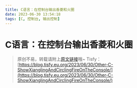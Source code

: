 ```yaml
---
title: C语言：在控制台输出香菱和火圈
date: 2023-06-30 13:54:18
tags: [C, 控制台, 输出控制]
---
```


# C语言：在控制台输出香菱和火圈

<script>
document.write('<link rel="stylesheet" href="https://letmefly.xyz/Links/gist-embed-230e526d9a70.css">')
document.write('<div id=\"gist123266094\" class=\"gist\">\n    <div class=\"gist-file\" translate=\"no\">\n      <div class=\"gist-data\">\n        <div class=\"js-gist-file-update-container js-task-list-container file-box\">\n  <div id=\"file-c\" class=\"file my-2\">\n    \n    <div itemprop=\"text\" class=\"Box-body p-0 blob-wrapper data type-c  \">\n\n        \n<div class=\"js-check-bidi js-blob-code-container blob-code-content\">\n\n  <template class=\"js-file-alert-template\">\n  <div data-view-component=\"true\" class=\"flash flash-warn flash-full d-flex flex-items-center\">\n  <svg aria-hidden=\"true\" height=\"16\" viewBox=\"0 0 16 16\" version=\"1.1\" width=\"16\" data-view-component=\"true\" class=\"octicon octicon-alert\">\n    <path d=\"M6.457 1.047c.659-1.234 2.427-1.234 3.086 0l6.082 11.378A1.75 1.75 0 0 1 14.082 15H1.918a1.75 1.75 0 0 1-1.543-2.575Zm1.763.707a.25.25 0 0 0-.44 0L1.698 13.132a.25.25 0 0 0 .22.368h12.164a.25.25 0 0 0 .22-.368Zm.53 3.996v2.5a.75.75 0 0 1-1.5 0v-2.5a.75.75 0 0 1 1.5 0ZM9 11a1 1 0 1 1-2 0 1 1 0 0 1 2 0Z\"><\/path>\n<\/svg>\n    <span>\n      This file contains bidirectional Unicode text that may be interpreted or compiled differently than what appears below. To review, open the file in an editor that reveals hidden Unicode characters.\n      <a href=\"https://github.co/hiddenchars\" target=\"_blank\">Learn more about bidirectional Unicode characters<\/a>\n    <\/span>\n\n\n  <div data-view-component=\"true\" class=\"flash-action\">        <a href=\"{{ revealButtonHref }}\" data-view-component=\"true\" class=\"btn-sm btn\">    Show hidden characters\n<\/a>\n<\/div>\n<\/div><\/template>\n<template class=\"js-line-alert-template\">\n  <span aria-label=\"This line has hidden Unicode characters\" data-view-component=\"true\" class=\"line-alert tooltipped tooltipped-e\">\n    <svg aria-hidden=\"true\" height=\"16\" viewBox=\"0 0 16 16\" version=\"1.1\" width=\"16\" data-view-component=\"true\" class=\"octicon octicon-alert\">\n    <path d=\"M6.457 1.047c.659-1.234 2.427-1.234 3.086 0l6.082 11.378A1.75 1.75 0 0 1 14.082 15H1.918a1.75 1.75 0 0 1-1.543-2.575Zm1.763.707a.25.25 0 0 0-.44 0L1.698 13.132a.25.25 0 0 0 .22.368h12.164a.25.25 0 0 0 .22-.368Zm.53 3.996v2.5a.75.75 0 0 1-1.5 0v-2.5a.75.75 0 0 1 1.5 0ZM9 11a1 1 0 1 1-2 0 1 1 0 0 1 2 0Z\"><\/path>\n<\/svg>\n<\/span><\/template>\n\n  <table data-hpc class=\"highlight tab-size js-file-line-container js-code-nav-container js-tagsearch-file\" data-tab-size=\"8\" data-paste-markdown-skip data-tagsearch-lang=\"C\" data-tagsearch-path=\"香菱和火圈.c\">\n        <tr>\n          <td id=\"file-c-L1\" class=\"blob-num js-line-number js-code-nav-line-number js-blob-rnum\" data-line-number=\"1\"><\/td>\n          <td id=\"file-c-LC1\" class=\"blob-code blob-code-inner js-file-line\"><span class=pl-c>/*<\/span><\/td>\n        <\/tr>\n        <tr>\n          <td id=\"file-c-L2\" class=\"blob-num js-line-number js-code-nav-line-number js-blob-rnum\" data-line-number=\"2\"><\/td>\n          <td id=\"file-c-LC2\" class=\"blob-code blob-code-inner js-file-line\"><span class=pl-c> * @Author: LetMeFly<\/span><\/td>\n        <\/tr>\n        <tr>\n          <td id=\"file-c-L3\" class=\"blob-num js-line-number js-code-nav-line-number js-blob-rnum\" data-line-number=\"3\"><\/td>\n          <td id=\"file-c-LC3\" class=\"blob-code blob-code-inner js-file-line\"><span class=pl-c> * @Date: 2023-06-30 13:30:59<\/span><\/td>\n        <\/tr>\n        <tr>\n          <td id=\"file-c-L4\" class=\"blob-num js-line-number js-code-nav-line-number js-blob-rnum\" data-line-number=\"4\"><\/td>\n          <td id=\"file-c-LC4\" class=\"blob-code blob-code-inner js-file-line\"><span class=pl-c> * @LastEditors: LetMeFly<\/span><\/td>\n        <\/tr>\n        <tr>\n          <td id=\"file-c-L5\" class=\"blob-num js-line-number js-code-nav-line-number js-blob-rnum\" data-line-number=\"5\"><\/td>\n          <td id=\"file-c-LC5\" class=\"blob-code blob-code-inner js-file-line\"><span class=pl-c> * @LastEditTime: 2023-06-30 13:42:07<\/span><\/td>\n        <\/tr>\n        <tr>\n          <td id=\"file-c-L6\" class=\"blob-num js-line-number js-code-nav-line-number js-blob-rnum\" data-line-number=\"6\"><\/td>\n          <td id=\"file-c-LC6\" class=\"blob-code blob-code-inner js-file-line\"><span class=pl-c> */<\/span><\/td>\n        <\/tr>\n        <tr>\n          <td id=\"file-c-L7\" class=\"blob-num js-line-number js-code-nav-line-number js-blob-rnum\" data-line-number=\"7\"><\/td>\n          <td id=\"file-c-LC7\" class=\"blob-code blob-code-inner js-file-line\"><span class=pl-k>#include<\/span> <span class=pl-s>&lt;stdio.h&gt;<\/span><\/td>\n        <\/tr>\n        <tr>\n          <td id=\"file-c-L8\" class=\"blob-num js-line-number js-code-nav-line-number js-blob-rnum\" data-line-number=\"8\"><\/td>\n          <td id=\"file-c-LC8\" class=\"blob-code blob-code-inner js-file-line\"><span class=pl-k>#include<\/span> <span class=pl-s>&lt;stdlib.h&gt;<\/span><\/td>\n        <\/tr>\n        <tr>\n          <td id=\"file-c-L9\" class=\"blob-num js-line-number js-code-nav-line-number js-blob-rnum\" data-line-number=\"9\"><\/td>\n          <td id=\"file-c-LC9\" class=\"blob-code blob-code-inner js-file-line\"><span class=pl-k>#include<\/span> <span class=pl-s>&lt;math.h&gt;<\/span><\/td>\n        <\/tr>\n        <tr>\n          <td id=\"file-c-L10\" class=\"blob-num js-line-number js-code-nav-line-number js-blob-rnum\" data-line-number=\"10\"><\/td>\n          <td id=\"file-c-LC10\" class=\"blob-code blob-code-inner js-file-line\"><span class=pl-k>#include<\/span> <span class=pl-s>&lt;windows.h&gt;<\/span><\/td>\n        <\/tr>\n        <tr>\n          <td id=\"file-c-L11\" class=\"blob-num js-line-number js-code-nav-line-number js-blob-rnum\" data-line-number=\"11\"><\/td>\n          <td id=\"file-c-LC11\" class=\"blob-code blob-code-inner js-file-line\"><span class=pl-k>#include<\/span> <span class=pl-s>&lt;time.h&gt;<\/span><\/td>\n        <\/tr>\n        <tr>\n          <td id=\"file-c-L12\" class=\"blob-num js-line-number js-code-nav-line-number js-blob-rnum\" data-line-number=\"12\"><\/td>\n          <td id=\"file-c-LC12\" class=\"blob-code blob-code-inner js-file-line\">\n<\/td>\n        <\/tr>\n        <tr>\n          <td id=\"file-c-L13\" class=\"blob-num js-line-number js-code-nav-line-number js-blob-rnum\" data-line-number=\"13\"><\/td>\n          <td id=\"file-c-LC13\" class=\"blob-code blob-code-inner js-file-line\"><span class=pl-smi>int<\/span> <span class=pl-en>main<\/span>() {<\/td>\n        <\/tr>\n        <tr>\n          <td id=\"file-c-L14\" class=\"blob-num js-line-number js-code-nav-line-number js-blob-rnum\" data-line-number=\"14\"><\/td>\n          <td id=\"file-c-LC14\" class=\"blob-code blob-code-inner js-file-line\">    <span class=pl-smi>HANDLE<\/span> <span class=pl-s1>hOutput<\/span> <span class=pl-c1>=<\/span> <span class=pl-en>GetStdHandle<\/span>(<span class=pl-c1>STD_OUTPUT_HANDLE<\/span>);<\/td>\n        <\/tr>\n        <tr>\n          <td id=\"file-c-L15\" class=\"blob-num js-line-number js-code-nav-line-number js-blob-rnum\" data-line-number=\"15\"><\/td>\n          <td id=\"file-c-LC15\" class=\"blob-code blob-code-inner js-file-line\">    <span class=pl-smi>int<\/span> <span class=pl-s1>t<\/span> <span class=pl-c1>=<\/span> <span class=pl-c1>1<\/span>;<\/td>\n        <\/tr>\n        <tr>\n          <td id=\"file-c-L16\" class=\"blob-num js-line-number js-code-nav-line-number js-blob-rnum\" data-line-number=\"16\"><\/td>\n          <td id=\"file-c-LC16\" class=\"blob-code blob-code-inner js-file-line\">    <span class=pl-k>while<\/span> (<span class=pl-s1>t<\/span><span class=pl-c1>++<\/span>) {<\/td>\n        <\/tr>\n        <tr>\n          <td id=\"file-c-L17\" class=\"blob-num js-line-number js-code-nav-line-number js-blob-rnum\" data-line-number=\"17\"><\/td>\n          <td id=\"file-c-LC17\" class=\"blob-code blob-code-inner js-file-line\">        <span class=pl-smi>COORD<\/span> <span class=pl-s1>huoquan<\/span>;<\/td>\n        <\/tr>\n        <tr>\n          <td id=\"file-c-L18\" class=\"blob-num js-line-number js-code-nav-line-number js-blob-rnum\" data-line-number=\"18\"><\/td>\n          <td id=\"file-c-LC18\" class=\"blob-code blob-code-inner js-file-line\">        <span class=pl-smi>COORD<\/span> <span class=pl-s1>xiangling<\/span> <span class=pl-c1>=<\/span> {<span class=pl-c1>40<\/span>, <span class=pl-c1>15<\/span>};<\/td>\n        <\/tr>\n        <tr>\n          <td id=\"file-c-L19\" class=\"blob-num js-line-number js-code-nav-line-number js-blob-rnum\" data-line-number=\"19\"><\/td>\n          <td id=\"file-c-LC19\" class=\"blob-code blob-code-inner js-file-line\">        <span class=pl-smi>int<\/span> <span class=pl-c1>R<\/span> <span class=pl-c1>=<\/span> <span class=pl-c1>13<\/span>;<\/td>\n        <\/tr>\n        <tr>\n          <td id=\"file-c-L20\" class=\"blob-num js-line-number js-code-nav-line-number js-blob-rnum\" data-line-number=\"20\"><\/td>\n          <td id=\"file-c-LC20\" class=\"blob-code blob-code-inner js-file-line\">        <span class=pl-s1>huoquan<\/span>.<span class=pl-c1>X<\/span> <span class=pl-c1>=<\/span> <span class=pl-s1>xiangling<\/span>.<span class=pl-c1>X<\/span> <span class=pl-c1>+<\/span> <span class=pl-c1>2<\/span> <span class=pl-c1>*<\/span> <span class=pl-c1>R<\/span> <span class=pl-c1>*<\/span> <span class=pl-en>cos<\/span>(<span class=pl-s1>t<\/span> <span class=pl-c1>*<\/span> <span class=pl-c1>0.2<\/span>);<\/td>\n        <\/tr>\n        <tr>\n          <td id=\"file-c-L21\" class=\"blob-num js-line-number js-code-nav-line-number js-blob-rnum\" data-line-number=\"21\"><\/td>\n          <td id=\"file-c-LC21\" class=\"blob-code blob-code-inner js-file-line\">        <span class=pl-s1>huoquan<\/span>.<span class=pl-c1>Y<\/span> <span class=pl-c1>=<\/span> <span class=pl-s1>xiangling<\/span>.<span class=pl-c1>Y<\/span> <span class=pl-c1>+<\/span> <span class=pl-c1>R<\/span> <span class=pl-c1>*<\/span> <span class=pl-en>sin<\/span>(<span class=pl-s1>t<\/span> <span class=pl-c1>*<\/span> <span class=pl-c1>0.2<\/span>);<\/td>\n        <\/tr>\n        <tr>\n          <td id=\"file-c-L22\" class=\"blob-num js-line-number js-code-nav-line-number js-blob-rnum\" data-line-number=\"22\"><\/td>\n          <td id=\"file-c-LC22\" class=\"blob-code blob-code-inner js-file-line\">        <span class=pl-en>system<\/span>(<span class=pl-s>&quot;cls&quot;<\/span>);<\/td>\n        <\/tr>\n        <tr>\n          <td id=\"file-c-L23\" class=\"blob-num js-line-number js-code-nav-line-number js-blob-rnum\" data-line-number=\"23\"><\/td>\n          <td id=\"file-c-LC23\" class=\"blob-code blob-code-inner js-file-line\">        <span class=pl-en>SetConsoleCursorPosition<\/span>(<span class=pl-s1>hOutput<\/span>, <span class=pl-s1>xiangling<\/span>);<\/td>\n        <\/tr>\n        <tr>\n          <td id=\"file-c-L24\" class=\"blob-num js-line-number js-code-nav-line-number js-blob-rnum\" data-line-number=\"24\"><\/td>\n          <td id=\"file-c-LC24\" class=\"blob-code blob-code-inner js-file-line\">        <span class=pl-en>printf<\/span>(<span class=pl-s>&quot;Xiang&quot;<\/span>);<\/td>\n        <\/tr>\n        <tr>\n          <td id=\"file-c-L25\" class=\"blob-num js-line-number js-code-nav-line-number js-blob-rnum\" data-line-number=\"25\"><\/td>\n          <td id=\"file-c-LC25\" class=\"blob-code blob-code-inner js-file-line\">        <span class=pl-en>SetConsoleCursorPosition<\/span>(<span class=pl-s1>hOutput<\/span>, <span class=pl-s1>huoquan<\/span>);<\/td>\n        <\/tr>\n        <tr>\n          <td id=\"file-c-L26\" class=\"blob-num js-line-number js-code-nav-line-number js-blob-rnum\" data-line-number=\"26\"><\/td>\n          <td id=\"file-c-LC26\" class=\"blob-code blob-code-inner js-file-line\">        <span class=pl-en>printf<\/span>(<span class=pl-s>&quot;Fire&quot;<\/span>);<\/td>\n        <\/tr>\n        <tr>\n          <td id=\"file-c-L27\" class=\"blob-num js-line-number js-code-nav-line-number js-blob-rnum\" data-line-number=\"27\"><\/td>\n          <td id=\"file-c-LC27\" class=\"blob-code blob-code-inner js-file-line\">        <span class=pl-smi>CONSOLE_CURSOR_INFO<\/span> <span class=pl-s1>curInfo<\/span> <span class=pl-c1>=<\/span> {<span class=pl-c1>1<\/span>, FALSE};  <span class=pl-c>// Hide the cursor<\/span><\/td>\n        <\/tr>\n        <tr>\n          <td id=\"file-c-L28\" class=\"blob-num js-line-number js-code-nav-line-number js-blob-rnum\" data-line-number=\"28\"><\/td>\n          <td id=\"file-c-LC28\" class=\"blob-code blob-code-inner js-file-line\">        <span class=pl-en>SetConsoleCursorInfo<\/span>(<span class=pl-s1>hOutput<\/span>, <span class=pl-c1>&amp;<\/span><span class=pl-s1>curInfo<\/span>);<\/td>\n        <\/tr>\n        <tr>\n          <td id=\"file-c-L29\" class=\"blob-num js-line-number js-code-nav-line-number js-blob-rnum\" data-line-number=\"29\"><\/td>\n          <td id=\"file-c-LC29\" class=\"blob-code blob-code-inner js-file-line\">        <span class=pl-en>Sleep<\/span>(<span class=pl-c1>20<\/span>);<\/td>\n        <\/tr>\n        <tr>\n          <td id=\"file-c-L30\" class=\"blob-num js-line-number js-code-nav-line-number js-blob-rnum\" data-line-number=\"30\"><\/td>\n          <td id=\"file-c-LC30\" class=\"blob-code blob-code-inner js-file-line\">    }<\/td>\n        <\/tr>\n        <tr>\n          <td id=\"file-c-L31\" class=\"blob-num js-line-number js-code-nav-line-number js-blob-rnum\" data-line-number=\"31\"><\/td>\n          <td id=\"file-c-LC31\" class=\"blob-code blob-code-inner js-file-line\">    <span class=pl-k>return<\/span> <span class=pl-c1>0<\/span>;<\/td>\n        <\/tr>\n        <tr>\n          <td id=\"file-c-L32\" class=\"blob-num js-line-number js-code-nav-line-number js-blob-rnum\" data-line-number=\"32\"><\/td>\n          <td id=\"file-c-LC32\" class=\"blob-code blob-code-inner js-file-line\">}<\/td>\n        <\/tr>\n  <\/table>\n<\/div>\n\n\n    <\/div>\n\n  <\/div>\n<\/div>\n\n      <\/div>\n      <div class=\"gist-meta\">\n        <a href=\"https://gist.github.com/LetMeFly666/850d27df1dcbd978869bc2e0af59c57d/raw/945d8a666cc17a461c415010f142c345ee13f6e1/%E9%A6%99%E8%8F%B1%E5%92%8C%E7%81%AB%E5%9C%88.c\" style=\"float:right\">view raw<\/a>\n        <a href=\"https://gist.github.com/LetMeFly666/850d27df1dcbd978869bc2e0af59c57d#file-c\">\n          香菱和火圈.c\n        <\/a>\n        hosted with &#10084; by <a href=\"https://github.com\">GitHub<\/a>\n      <\/div>\n    <\/div>\n<\/div>\n')
</script>

> 原创不易，转载请附上[原文链接](https://blog.tisfy.eu.org/2023/06/30/Other-C-ShowXianglingAndCirclingFireOnTheConsole/)哦~
> Tisfy：[https://blog.tisfy.eu.org/2023/06/30/Other-C-ShowXianglingAndCirclingFireOnTheConsole/](https://blog.tisfy.eu.org/2023/06/30/Other-C-ShowXianglingAndCirclingFireOnTheConsole/)
